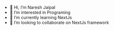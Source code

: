 - 👋 Hi, I’m Naresh Jaipal
- 👀 I’m interested in Programing
- 🌱 I’m currently learning NextJs
- 💞️ I’m looking to collaborate on NextJs framework


<!---
NareshJaipal/NareshJaipal is a ✨ special ✨ repository because its `README.md` (this file) appears on your GitHub profile.
You can click the Preview link to take a look at your changes.
--->
